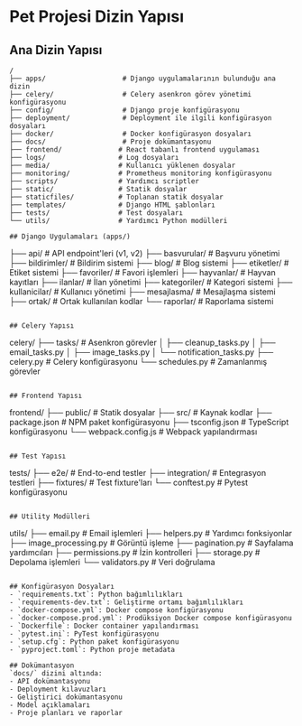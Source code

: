 # Pet Projesi Dizin Yapısı

## Ana Dizin Yapısı
```
/
├── apps/                   # Django uygulamalarının bulunduğu ana dizin
├── celery/                 # Celery asenkron görev yönetimi konfigürasyonu
├── config/                 # Django proje konfigürasyonu
├── deployment/             # Deployment ile ilgili konfigürasyon dosyaları
├── docker/                 # Docker konfigürasyon dosyaları
├── docs/                   # Proje dokümantasyonu
├── frontend/              # React tabanlı frontend uygulaması
├── logs/                  # Log dosyaları
├── media/                 # Kullanıcı yüklenen dosyalar
├── monitoring/            # Prometheus monitoring konfigürasyonu
├── scripts/               # Yardımcı scriptler
├── static/                # Statik dosyalar
├── staticfiles/           # Toplanan statik dosyalar
├── templates/             # Django HTML şablonları
├── tests/                 # Test dosyaları
└── utils/                 # Yardımcı Python modülleri

## Django Uygulamaları (apps/)
```
├── api/                   # API endpoint'leri (v1, v2)
├── basvurular/           # Başvuru yönetimi
├── bildirimler/          # Bildirim sistemi
├── blog/                 # Blog sistemi
├── etiketler/            # Etiket sistemi
├── favoriler/            # Favori işlemleri
├── hayvanlar/            # Hayvan kayıtları
├── ilanlar/              # İlan yönetimi
├── kategoriler/          # Kategori sistemi
├── kullanicilar/         # Kullanıcı yönetimi
├── mesajlasma/           # Mesajlaşma sistemi
├── ortak/                # Ortak kullanılan kodlar
└── raporlar/             # Raporlama sistemi
```

## Celery Yapısı
```
celery/
├── tasks/                # Asenkron görevler
│   ├── cleanup_tasks.py
│   ├── email_tasks.py
│   ├── image_tasks.py
│   └── notification_tasks.py
├── celery.py            # Celery konfigürasyonu
└── schedules.py         # Zamanlanmış görevler
```

## Frontend Yapısı
```
frontend/
├── public/              # Statik dosyalar
├── src/                 # Kaynak kodlar
├── package.json         # NPM paket konfigürasyonu
├── tsconfig.json        # TypeScript konfigürasyonu
└── webpack.config.js    # Webpack yapılandırması
```

## Test Yapısı
```
tests/
├── e2e/                # End-to-end testler
├── integration/        # Entegrasyon testleri
├── fixtures/           # Test fixture'ları
└── conftest.py         # Pytest konfigürasyonu
```

## Utility Modülleri
```
utils/
├── email.py            # Email işlemleri
├── helpers.py          # Yardımcı fonksiyonlar
├── image_processing.py # Görüntü işleme
├── pagination.py       # Sayfalama yardımcıları
├── permissions.py      # İzin kontrolleri
├── storage.py          # Depolama işlemleri
└── validators.py       # Veri doğrulama
```

## Konfigürasyon Dosyaları
- `requirements.txt`: Python bağımlılıkları
- `requirements-dev.txt`: Geliştirme ortamı bağımlılıkları
- `docker-compose.yml`: Docker compose konfigürasyonu
- `docker-compose.prod.yml`: Prodüksiyon Docker compose konfigürasyonu
- `Dockerfile`: Docker container yapılandırması
- `pytest.ini`: PyTest konfigürasyonu
- `setup.cfg`: Python paket konfigürasyonu
- `pyproject.toml`: Python proje metadata

## Dokümantasyon
`docs/` dizini altında:
- API dokümantasyonu
- Deployment kılavuzları
- Geliştirici dokümantasyonu
- Model açıklamaları
- Proje planları ve raporlar
